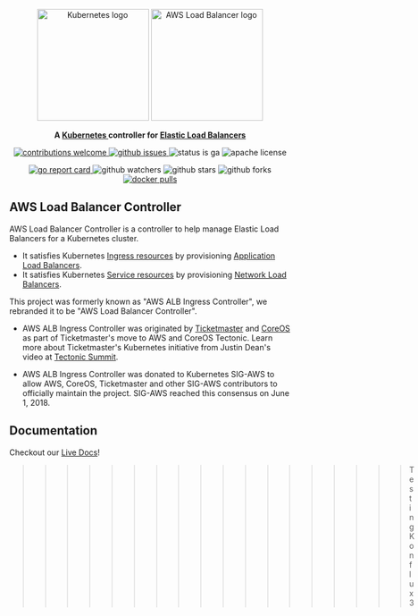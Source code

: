 <p align="center">
    <img src="docs/assets/images/kubernetes_icon.svg" alt="Kubernetes logo" width="200" />
    <img src="docs/assets/images/aws_load_balancer_icon.svg" alt="AWS Load Balancer logo" width="200" />
</p>
<p align="center">
    <strong>
        A
        <a href="https://kubernetes.io/">Kubernetes </a>
        controller for
        <a href="https://aws.amazon.com/elasticloadbalancing/">Elastic Load Balancers</a>
    </strong>
</p>
<p align="center">
    <a href="https://github.com/kubernetes-sigs/aws-load-balancer-controller/issues">
        <img src="https://img.shields.io/badge/contributions-welcome-brightgreen.svg?style=flat" alt="contributions welcome"/>
    </a>
    <a href="https://github.com/kubernetes-sigs/aws-load-balancer-controller/issues">
        <img src="https://img.shields.io/github/issues-raw/kubernetes-sigs/aws-load-balancer-controller?style=flat" alt="github issues"/>
    </a>
    <img src="https://img.shields.io/badge/status-ga-brightgreen?style=flat" alt="status is ga"/>
    <img src="https://img.shields.io/github/license/kubernetes-sigs/aws-load-balancer-controller?style=flat" alt="apache license"/>
</p>
<p align="center">
    <a href="https://goreportcard.com/report/github.com/kubernetes-sigs/aws-load-balancer-controller">
        <img src="https://goreportcard.com/badge/github.com/kubernetes-sigs/aws-load-balancer-controller" alt="go report card"/>
    </a>
    <img src="https://img.shields.io/github/watchers/kubernetes-sigs/aws-load-balancer-controller?style=social" alt="github watchers"/>
    <img src="https://img.shields.io/github/stars/kubernetes-sigs/aws-load-balancer-controller?style=social" alt="github stars"/>
    <img src="https://img.shields.io/github/forks/kubernetes-sigs/aws-load-balancer-controller?style=social" alt="github forks"/>
    <a href="https://hub.docker.com/r/amazon/aws-alb-ingress-controller/">
        <img src="https://img.shields.io/docker/pulls/amazon/aws-alb-ingress-controller" alt="docker pulls"/>
    </a>
</p>


## AWS Load Balancer Controller

AWS Load Balancer Controller is a controller to help manage Elastic Load Balancers for a Kubernetes cluster.

  - It satisfies Kubernetes [Ingress resources](https://kubernetes.io/docs/concepts/services-networking/ingress/) by provisioning [Application Load Balancers](https://docs.aws.amazon.com/elasticloadbalancing/latest/application/introduction.html).
  - It satisfies Kubernetes [Service resources](https://kubernetes.io/docs/concepts/services-networking/service/) by provisioning
[Network Load Balancers](https://docs.aws.amazon.com/elasticloadbalancing/latest/network/introduction.html).

This project was formerly known as "AWS ALB Ingress Controller", we rebranded it to be "AWS Load Balancer Controller".

  - AWS ALB Ingress Controller was originated by [Ticketmaster](https://github.com/ticketmaster) and [CoreOS](https://github.com/coreos) as part of Ticketmaster's move to AWS and CoreOS Tectonic. Learn more about Ticketmaster's Kubernetes initiative from Justin Dean's video at [Tectonic Summit](https://www.youtube.com/watch?v=wqXVKneP0Hg).

  - AWS ALB Ingress Controller was donated to Kubernetes SIG-AWS to allow AWS, CoreOS, Ticketmaster and other SIG-AWS contributors to officially maintain the project. SIG-AWS reached this consensus on June 1, 2018.

## Documentation
Checkout our [Live Docs](https://kubernetes-sigs.github.io/aws-load-balancer-controller/)!



>>>>>>>>>>>>>>>>>> Testing Konflux 3
